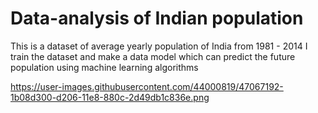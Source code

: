 # Data-analysis of Indian population
This is a dataset of average yearly population of India from 1981 - 2014
I train the dataset and make a data model which can predict the future population using machine learning algorithms 


https://user-images.githubusercontent.com/44000819/47067192-1b08d300-d206-11e8-880c-2d49db1c836e.png
